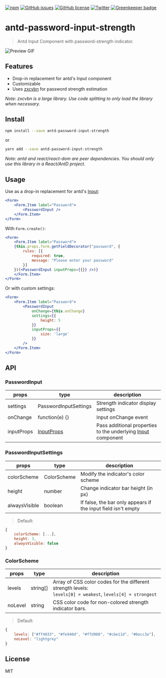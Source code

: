 [![npm](https://img.shields.io/npm/v/antd-password-input-strength.svg)](https://npmjs.org/package/antd-password-input-strength)
[![GitHub issues](https://img.shields.io/github/issues/Kombustor/antd-password-input-strength.svg)](https://github.com/Kombustor/antd-password-input-strength/issues)
[![GitHub license](https://img.shields.io/github/license/Kombustor/antd-password-input-strength.svg)](https://github.com/Kombustor/antd-password-input-strength/blob/master/LICENSE)
[![Twitter](https://img.shields.io/twitter/url/https/github.com/Kombustor/antd-password-input-strength.svg?style=social)](https://twitter.com/intent/tweet?text=Wow:&url=https%3A%2F%2Fgithub.com%2FKombustor%2Fantd-password-input-strength) [![Greenkeeper badge](https://badges.greenkeeper.io/Kombustor/antd-password-input-strength.svg)](https://greenkeeper.io/)

# antd-password-input-strength

> Antd Input Component with password-strength indicator.

![Preview GIF](https://i.imgur.com/V7Z1Yyr.gif)

## Features

- Drop-in replacement for antd's Input component
- Customizable
- Uses [zxcvbn](https://github.com/dropbox/zxcvbn) for password strength estimation

_Note: zxcvbn is a large library. Use code splitting to only load the library when necessary._

## Install

```bash
npm install --save antd-password-input-strength
```

or

```bash
yarn add --save antd-password-input-strength
```

_Note: antd and react/react-dom are peer dependencies. You should only use this library in a React/AntD project._

## Usage

Use as a drop-in replacement for antd's [Input](https://ant.design/components/input/):

```jsx
<Form>
    <Form.Item label="Password">
        <PasswordInput />
    </Form.Item>
</Form>
```

With ```Form.create()```:

```jsx
<Form>
    <Form.Item label="Password">
    {this.props.form.getFieldDecorator("password", {
        rules: [{
            required: true,
            message: "Please enter your password"
        }]
    })(<PasswordInput inputProps={{}} />)}
    </Form.Item>
</Form>
```

Or with custom settings:

```jsx
<Form>
    <Form.Item label="Password">
        <PasswordInput 
            onChange={this.onChange}
            settings={{
                height: 5
            }}
            inputProps={{
                size: 'large'
            }}
        />
    </Form.Item>
</Form>
```

## API

### PasswordInput

| props | type  | description |
| --    | --    | --        |
| settings | PasswordInputSettings | Strength indicator display settings |
| onChange | function(e) {} | Input onChange event |
| inputProps | [InputProps](https://ant.design/components/input/#Input) | Pass additional properties to the underlying [Input](https://ant.design/components/input/) component

### PasswordInputSettings

| props | type  | description |
| --    | --    | --        |
| colorScheme | ColorScheme | Modify the indicator's color scheme |
| height | number | Change indicator bar height (in px) |
| alwaysVisible | boolean | If false, the bar only appears if the input field isn't empty |

> Default:

```jsx
{
    colorScheme: [...],
    height: 3,
    alwaysVisible: false
}
```

### ColorScheme

| props | type  | description |
| --    | --    | --        |
| levels | string[] | Array of CSS color codes for the different strength levels: <br> `levels[0] = weakest`, `levels[4] = strongest` |
| noLevel| string | CSS color code for non-colored strength indicator bars. |

> Default:

```jsx
{
    levels: ["#ff4033", "#fe940d", "#ffd908", "#cbe11d", "#6ecc3a"],
    noLevel: "lightgrey"
}
```

## License

MIT